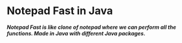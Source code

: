 # Notepad Fast in Java

***Notepad Fast is like clone of notepad where we can perform all the functions. Made in Java with different Java packages.***

